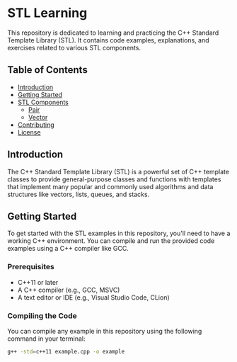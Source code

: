 # STL Learning 

This repository is dedicated to learning and practicing the C++ Standard Template Library (STL). It contains code examples, explanations, and exercises related to various STL components.

## Table of Contents
- [Introduction](#introduction)
- [Getting Started](#getting-started)
- [STL Components](#stl-components)
  - [Pair](#pair)
  - [Vector](#vector)
- [Contributing](#contributing)
- [License](#license)

## Introduction
The C++ Standard Template Library (STL) is a powerful set of C++ template classes to provide general-purpose classes and functions with templates that implement many popular and commonly used algorithms and data structures like vectors, lists, queues, and stacks.

## Getting Started
To get started with the STL examples in this repository, you'll need to have a working C++ environment. You can compile and run the provided code examples using a C++ compiler like GCC.

### Prerequisites
- C++11 or later
- A C++ compiler (e.g., GCC, MSVC)
- A text editor or IDE (e.g., Visual Studio Code, CLion)

### Compiling the Code
You can compile any example in this repository using the following command in your terminal:

```bash
g++ -std=c++11 example.cpp -o example

